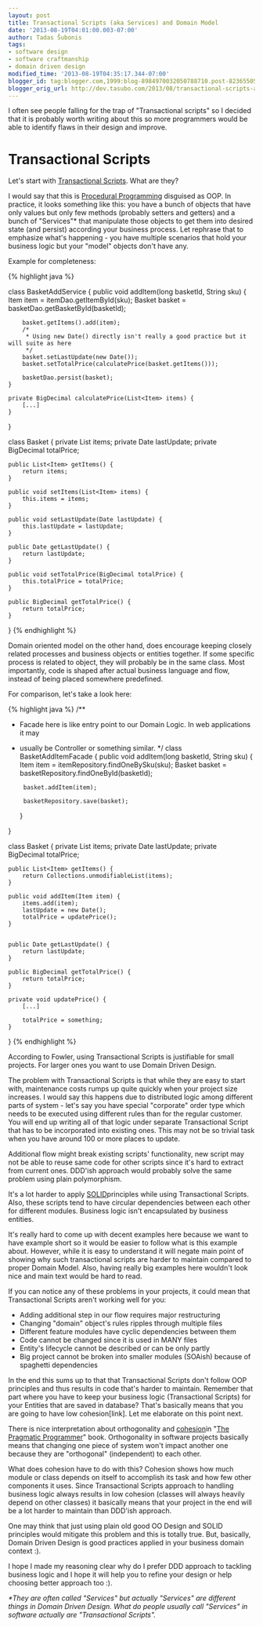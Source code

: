 ```yaml
---
layout: post
title: Transactional Scripts (aka Services) and Domain Model
date: '2013-08-19T04:01:00.003-07:00'
author: Tadas Šubonis
tags:
- software design
- software craftmanship
- domain driven design
modified_time: '2013-08-19T04:35:17.344-07:00'
blogger_id: tag:blogger.com,1999:blog-8984970032050788710.post-8236550586804668805
blogger_orig_url: http://dev.tasubo.com/2013/08/transactional-scripts-aka-services-and.html
---
```


I often see people falling for the trap of "Transactional scripts" so I decided that it is probably worth 
writing about this so more programmers would be able to identify flaws in their design and improve.  

# Transactional Scripts
Let's start with [Transactional Scripts](http://martinfowler.com/eaaCatalog/transactionScript.html). What are they? 

I would 
say that this is [Procedural Programming](http://en.wikipedia.org/wiki/Procedural_programming) 
disguised as OOP. In practice, it looks something like this: you have a bunch of 
objects that have only values but only few methods (probably setters and getters) and 
a bunch of "Services"* that manipulate those objects to get them into desired state (and persist) 
according your business process. Let rephrase that to emphasize what's happening - you have multiple 
scenarios that hold your business logic but your "model" objects don't have any.  

Example for completeness:  

{% highlight java %}

class BasketAddService {
    public void addItem(long basketId, String sku) {
        Item item = itemDao.getItemById(sku);
        Basket basket = basketDao.getBasketById(basketId);

        basket.getItems().add(item);
        /*
         * Using new Date() directly isn't really a good practice but it will suite as here
         */
        basket.setLastUpdate(new Date());
        basket.setTotalPrice(calculatePrice(basket.getItems()));

        basketDao.persist(basket);
    }

    private BigDecimal calculatePrice(List<Item> items) {
        [...]
    }


}

class Basket {
    private List<Item> items;
    private Date lastUpdate;
    private BigDecimal totalPrice;

    public List<Item> getItems() {
        return items;
    }

    public void setItems(List<Item> items) {
        this.items = items;
    }

    public void setLastUpdate(Date lastUpdate) {
        this.lastUpdate = lastUpdate;
    }

    public Date getLastUpdate() {
        return lastUpdate;
    }

    public void setTotalPrice(BigDecimal totalPrice) {
        this.totalPrice = totalPrice;
    }

    public BigDecimal getTotalPrice() {
        return totalPrice;
    }
}
{% endhighlight %}

Domain oriented model on the other hand, does encourage keeping 
closely related processes and business objects or entities 
together. If some specific process is related to object, they will probably
 be in the same class. Most importantly, code is shaped after actual business 
 language and flow, instead of being placed somewhere predefined.  

For comparison, let's take a look here:  

{% highlight java %}
/**
 * Facade here is like entry point to our Domain Logic. In web applications it may
 * usually be Controller or something similar.
 */
class BasketAddItemFacade {
    public void addItem(long basketId, String sku) {
        Item item = itemRepository.findOneBySku(sku);
        Basket basket = basketRepository.findOneById(basketId);

        basket.addItem(item);

        basketRepository.save(basket);
    }

}

class Basket {
    private List<Item> items;
    private Date lastUpdate;
    private BigDecimal totalPrice;

    public List<Item> getItems() {
        return Collections.unmodifiableList(items);
    }

    public void addItem(Item item) {
        items.add(item);
        lastUpdate = new Date();
        totalPrice = updatePrice();
    }


    public Date getLastUpdate() {
        return lastUpdate;
    }

    public BigDecimal getTotalPrice() {
        return totalPrice;
    }

    private void updatePrice() {
        [...]

        totalPrice = something;
    }
}
{% endhighlight %}

According to Fowler, using Transactional Scripts is justifiable for 
small projects. For larger ones you want to use
Domain Driven Design.

The problem with Transactional Scripts is that while 
they are easy to start with, maintenance costs rumps up quite quickly when your 
project size increases. I would say this happens due to distributed 
logic among different parts of system - let's say you have special 
"corporate" order type which needs to be executed using different rules than for 
the regular customer. You will end up writing all of that logic under separate 
Transactional Script that has to be incorporated into existing ones. 
This may not be so trivial task when you have around 100 or more places to update.

Additional flow might break existing scripts' functionality, 
new script may not be able to reuse same code for other scripts since it's hard to 
extract from current ones. 
DDD'ish approach would probably solve the same problem using plain polymorphism.  

It's a lot harder to apply [SOLID](http://en.wikipedia.org/wiki/SOLID_(object-oriented_design))principles 
while using Transactional Scripts. Also, these scripts tend to 
have circular dependencies between each other for different modules. 
Business logic isn't encapsulated by business entities.  

It's really hard to come up with decent examples here 
because we want to have example short so it would be easier to follow what is this 
example about. However, while it is easy to understand it will negate main 
point of showing why such transactional scripts are harder to maintain 
compared to proper Domain Model. Also, having really big examples here 
wouldn't look nice and main text would be hard to read.  

If you can notice any of these problems in your projects, it could mean that Transactional Scripts aren't working well for you:  

*   Adding additional step in our flow requires major restructuring
*   Changing "domain" object's rules ripples through multiple files
*   Different feature modules have cyclic dependencies between them
*   Code cannot be changed since it is used in MANY files
*   Entity's lifecycle cannot be described or can be only partly
*   Big project cannot be broken into smaller modules (SOAish) because of spaghetti dependencies

In the end this sums up to that that Transactional Scripts don't follow OOP principles and 
thus results in code that's harder to maintain. Remember that part where you 
have to keep your business logic (Transactional Scripts) for your Entities that 
are saved in database? That's basically means that you are going to have low cohesion[link]. Let me elaborate on this point next.  

There is nice interpretation about orthogonality and [cohesion](http://en.wikipedia.org/wiki/Cohesion_(computer_science))in 
"[The Pragmatic Programmer](http://pragprog.com/the-pragmatic-programmer)" book. Orthogonality in software 
projects basically means that changing one piece of system won't impact another 
one because they are "orthogonal" (independent) to each other. 

What does cohesion have to do with this? Cohesion shows how much module or class depends on itself 
to accomplish its task and how few other components it uses. Since Transactional Scripts approach 
to handling business logic always results in low cohesion (classes will always heavily depend on other classes) 
it basically means that your project in the end will be a lot harder to maintain than DDD'ish approach.  

One may think that just using plain old good OO Design and SOLID principles would mitigate this 
problem and this is totally true. But, basically, Domain Driven Design is good practices 
applied in your business domain context :).  

I hope I made my reasoning clear why do I prefer DDD approach to 
tackling business logic and I hope it will help you to refine 
your design or help choosing better approach too :).  

_*They are often called "Services" but actually "Services" are 
different things in Domain Driven Design. What do people 
usually call "Services" in software actually are "Transactional Scripts"._